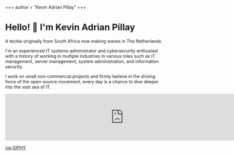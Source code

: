 +++
author = "Kevin Adrian Pillay"
+++

<h1> Hello! 👋 I'm Kevin Adrian Pillay</h1>

A techie originally from South Africa now making waves in The Netherlands.

I'm an experienced IT systems administrator and cybersecurity enthusiast with a history of working in multiple industries in various roles such as IT management, server management, system administration, and information security. 

I work on small non-commercial projects and firmly believe in the driving force of the open-source movement, every day is a chance to dive deeper into the vast sea of IT.

<iframe src="https://giphy.com/embed/dbtDDSvWErdf2" width="755" height="150" frameBorder="0" class="giphy-embed" allowFullScreen></iframe><p><a href="https://giphy.com/gifs/richard-ayoade-it-crowd-maurice-moss-dbtDDSvWErdf2">via GIPHY</a></p>